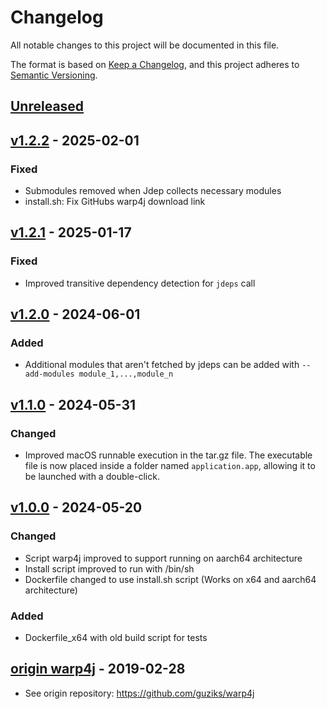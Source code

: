 # Changelog

All notable changes to this project will be documented in this file.

The format is based on [Keep a Changelog](https://keepachangelog.com/en/1.0.0/),
and this project adheres to [Semantic Versioning](https://semver.org/spec/v2.0.0.html).

## [Unreleased]

## [v1.2.2] - 2025-02-01
### Fixed
- Submodules removed when Jdep collects necessary modules
- install.sh: Fix GitHubs warp4j download link

## [v1.2.1] - 2025-01-17
### Fixed
- Improved transitive dependency detection for `jdeps` call

## [v1.2.0] - 2024-06-01
### Added
- Additional modules that aren't fetched by jdeps can be added with `--add-modules module_1,...,module_n`

## [v1.1.0] - 2024-05-31
### Changed
- Improved macOS runnable execution in the tar.gz file. The executable file is now placed inside a folder named `application.app`, allowing it to be launched with a double-click.

## [v1.0.0] - 2024-05-20
### Changed
- Script warp4j improved to support running on aarch64 architecture
- Install script improved to run with /bin/sh
- Dockerfile changed to use install.sh script (Works on x64 and aarch64 architecture)

### Added
- Dockerfile_x64 with old build script for tests

## [origin warp4j] - 2019-02-28
- See origin repository: https://github.com/guziks/warp4j

[unreleased]: https://github.com/kirbylink/warp4j/compare/master...HEAD
[v1.2.2]: https://github.com/kirbylink/warp4j/compare/v1.2.1...v1.2.2
[v1.2.1]: https://github.com/kirbylink/warp4j/compare/v1.2.0...v1.2.1
[v1.2.0]: https://github.com/kirbylink/warp4j/compare/v1.1.0...v1.2.0
[v1.1.0]: https://github.com/kirbylink/warp4j/compare/v1.0.0...v1.1.0
[v1.0.0]: https://github.com/kirbylink/warp4j/compare/stable...v1.0.0
[origin warp4j]: https://github.com/guziks/warp4j